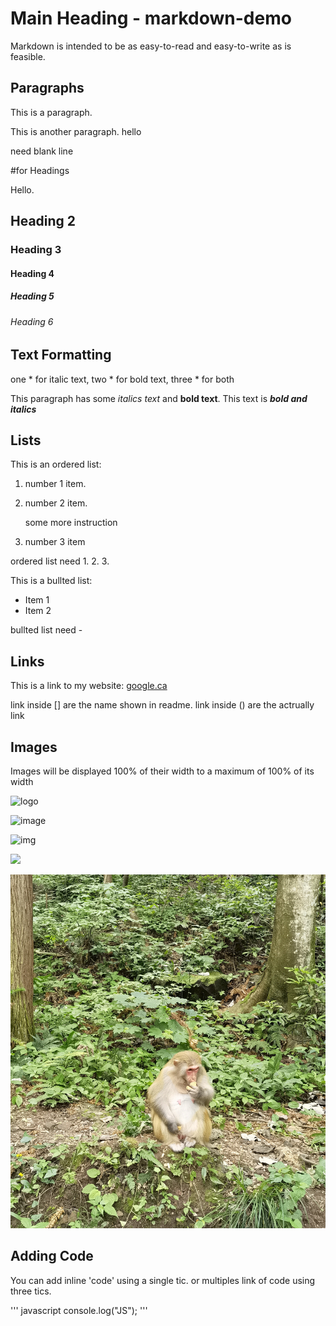 # Main Heading - markdown-demo

Markdown is intended to be as easy-to-read and easy-to-write as is feasible.

## Paragraphs

This is a paragraph.

This is another paragraph.
hello

need blank line





#for Headings

Hello.

## Heading 2

### Heading 3

#### Heading 4

##### Heading 5

###### Heading 6

## Text Formatting

one * for italic text, two * for bold text, three * for both

This paragraph has some *italics text* and **bold text**. This text is ***bold and italics***


## Lists

This is an ordered list:

1. number 1 item.
2. number 2 item.

    some more instruction
    
3. number 3 item

ordered list need 1. 2. 3.



This is a bullted list:
- Item 1
- Item 2

bullted list need -


## Links

This is a link to my website:
[google.ca](https://google.ca)

link inside [] are the name shown in readme. link inside () are the actrually link


## Images

Images will be displayed 100% of their width to a maximum of 100% of its width

![logo](http://codeadam.ca/images/code-block.png)

![image](https://github.com/YujiaWang6/SeasonAPP/blob/master/seasonIMG/fall.JPG)

![img](https://github.com/YujiaWang6/SeasonAPP/blob/master/seasonIMG/fall.JPG?raw=true)

<img src="http://codeadam.ca/images/code-block.png" width="200">

![img](IMG_20210609_134656.jpg)


## Adding Code

You can add inline 'code' using a single tic. or multiples link of code using three tics.

''' javascript
console.log("JS");
'''
